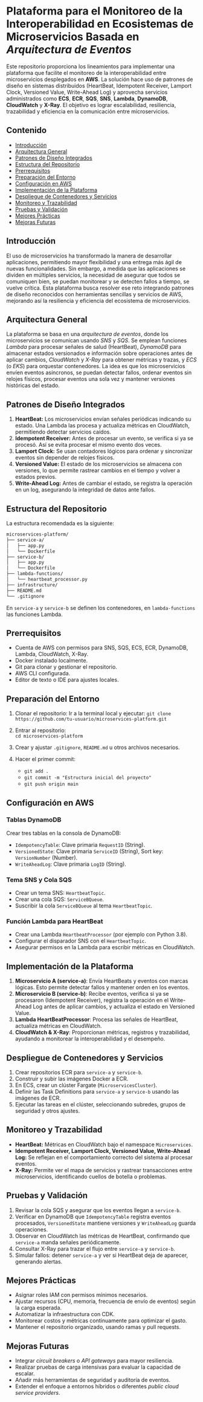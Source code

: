 # Plataforma para el Monitoreo de la Interoperabilidad en Ecosistemas de Microservicios Basada en *Arquitectura de Eventos*

Este repositorio proporciona los lineamientos para implementar una plataforma que facilite el monitoreo de la interoperabilidad entre microservicios desplegados en **AWS**. La solución hace uso de patrones de diseño en sistemas distribuidos (HeartBeat, Idempotent Receiver, Lamport Clock, Versioned Value, Write-Ahead Log) y aprovecha servicios administrados como **ECS**, **ECR**, **SQS**, **SNS**, **Lambda**, **DynamoDB**, **CloudWatch** y **X-Ray**. El objetivo es lograr escalabilidad, resiliencia, trazabilidad y eficiencia en la comunicación entre microservicios.

## Contenido

- [Introducción](#introducción)
- [Arquitectura General](#arquitectura-general)
- [Patrones de Diseño Integrados](#patrones-de-diseño-integrados)
- [Estructura del Repositorio](#estructura-del-repositorio)
- [Prerrequisitos](#prerrequisitos)
- [Preparación del Entorno](#preparación-del-entorno)
- [Configuración en AWS](#configuración-en-aws)
- [Implementación de la Plataforma](#implementación-de-la-plataforma)
- [Despliegue de Contenedores y Servicios](#despliegue-de-contenedores-y-servicios)
- [Monitoreo y Trazabilidad](#monitoreo-y-trazabilidad)
- [Pruebas y Validación](#pruebas-y-validación)
- [Mejores Prácticas](#mejores-prácticas)
- [Mejoras Futuras](#mejoras-futuras)

## Introducción

El uso de microservicios ha transformado la manera de desarrollar aplicaciones, permitiendo mayor flexibilidad y una entrega más ágil de nuevas funcionalidades. Sin embargo, a medida que las aplicaciones se dividen en múltiples servicios, la necesidad de asegurar que todos se comuniquen bien, se puedan monitorear y se detecten fallos a tiempo, se vuelve crítica. Esta plataforma busca resolver ese reto integrando patrones de diseño reconocidos con herramientas sencillas y servicios de AWS, mejorando así la resiliencia y eficiencia del ecosistema de microservicios.

## Arquitectura General

La plataforma se basa en una *arquitectura de eventos*, donde los microservicios se comunican usando *SNS* y *SQS*. Se emplean funciones *Lambda* para procesar señales de salud (HeartBeat), *DynamoDB* para almacenar estados versionados e información sobre operaciones antes de aplicar cambios, *CloudWatch* y *X-Ray* para obtener métricas y trazas, y *ECS* (o *EKS*) para orquestar contenedores. La idea es que los microservicios envíen eventos asíncronos, se puedan detectar fallos, ordenar eventos sin relojes físicos, procesar eventos una sola vez y mantener versiones históricas del estado.

## Patrones de Diseño Integrados

1. **HeartBeat:** Los microservicios envían señales periódicas indicando su estado. Una Lambda las procesa y actualiza métricas en CloudWatch, permitiendo detectar servicios caídos.
2. **Idempotent Receiver:** Antes de procesar un evento, se verifica si ya se procesó. Así se evita procesar el mismo evento dos veces.
3. **Lamport Clock:** Se usan contadores lógicos para ordenar y sincronizar eventos sin depender de relojes físicos.
4. **Versioned Value:** El estado de los microservicios se almacena con versiones, lo que permite rastrear cambios en el tiempo y volver a estados previos.
5. **Write-Ahead Log:** Antes de cambiar el estado, se registra la operación en un log, asegurando la integridad de datos ante fallos.

## Estructura del Repositorio

La estructura recomendada es la siguiente:


```bash
microservices-platform/
├── service-a/
│   ├── app.py
│   └── Dockerfile
├── service-b/
│   ├── app.py
│   └── Dockerfile
├── lambda-functions/
│   └── heartbeat_processor.py
├── infrastructure/ 
├── README.md
└── .gitignore
```

En `service-a` y `service-b` se definen los contenedores, en `lambda-functions` las funciones Lambda.

## Prerrequisitos

- Cuenta de AWS con permisos para SNS, SQS, ECS, ECR, DynamoDB, Lambda, CloudWatch, X-Ray.
- Docker instalado localmente.
- Git para clonar y gestionar el repositorio.
- AWS CLI configurada.
- Editor de texto o IDE para ajustes locales.

## Preparación del Entorno

1. Clonar el repositorio:
   Ir a la terminal local y ejecutar:
   `git clone https://github.com/tu-usuario/microservices-platform.git`
   
2. Entrar al repositorio:  
   `cd microservices-platform`

3. Crear y ajustar `.gitignore`, `README.md` u otros archivos necesarios.

4. Hacer el primer commit:
   - `git add .`
   - `git commit -m "Estructura inicial del proyecto"`
   - `git push origin main`

## Configuración en AWS

### Tablas DynamoDB

Crear tres tablas en la consola de DynamoDB:
- `IdempotencyTable`: Clave primaria `RequestID` (String).
- `VersionedState`: Clave primaria `ServiceID` (String), Sort key: `VersionNumber` (Number).
- `WriteAheadLog`: Clave primaria `LogID` (String).

### Tema SNS y Cola SQS

- Crear un tema SNS: `HeartbeatTopic`.
- Crear una cola SQS: `ServiceBQueue`.
- Suscribir la cola `ServiceBQueue` al tema `HeartbeatTopic`.

### Función Lambda para HeartBeat

- Crear una Lambda `HeartbeatProcessor` (por ejemplo con Python 3.8).
- Configurar el disparador SNS con el `HeartbeatTopic`.
- Asegurar permisos en la Lambda para escribir métricas en CloudWatch.

## Implementación de la Plataforma

1. **Microservicio A (service-a)**: Envía HeartBeats y eventos con marcas lógicas. Esto permite detectar fallos y mantener orden en los eventos.
2. **Microservicio B (service-b)**: Recibe eventos, verifica si ya se procesaron (Idempotent Receiver), registra la operación en el Write-Ahead Log antes de aplicar cambios, y actualiza el estado en Versioned Value.
3. **Lambda HeartBeatProcessor**: Procesa las señales de HeartBeat, actualiza métricas en CloudWatch.
4. **CloudWatch & X-Ray**: Proporcionan métricas, registros y trazabilidad, ayudando a monitorear la interoperabilidad y el desempeño.

## Despliegue de Contenedores y Servicios

1. Crear repositorios ECR para `service-a` y `service-b`.
2. Construir y subir las imágenes Docker a ECR.
3. En ECS, crear un clúster Fargate (`MicroservicesCluster`).
4. Definir las Task Definitions para `service-a` y `service-b` usando las imágenes de ECR.
5. Ejecutar las tareas en el clúster, seleccionando subredes, grupos de seguridad y otros ajustes.

## Monitoreo y Trazabilidad

- **HeartBeat:** Métricas en CloudWatch bajo el namespace `Microservices`.
- **Idempotent Receiver, Lamport Clock, Versioned Value, Write-Ahead Log:** Se reflejan en el comportamiento correcto del sistema al procesar eventos.
- **X-Ray:** Permite ver el mapa de servicios y rastrear transacciones entre microservicios, identificando cuellos de botella o problemas.

## Pruebas y Validación

1. Revisar la cola SQS y asegurar que los eventos llegan a `service-b`.
2. Verificar en DynamoDB que `IdempotencyTable` registra eventos procesados, `VersionedState` mantiene versiones y `WriteAheadLog` guarda operaciones.
3. Observar en CloudWatch las métricas de HeartBeat, confirmando que `service-a` manda señales periódicamente.
4. Consultar X-Ray para trazar el flujo entre `service-a` y `service-b`.
5. Simular fallos: detener `service-a` y ver si HeartBeat deja de aparecer, generando alertas.

## Mejores Prácticas

- Asignar roles IAM con permisos mínimos necesarios.
- Ajustar recursos (CPU, memoria, frecuencia de envío de eventos) según la carga esperada.
- Automatizar la infraestructura con CDK.
- Monitorear costos y métricas continuamente para optimizar el gasto.
- Mantener el repositorio organizado, usando ramas y pull requests.

## Mejoras Futuras

- Integrar *circuit breakers* o *API gateways* para mayor resiliencia.
- Realizar pruebas de carga intensivas para evaluar la capacidad de escalar.
- Añadir más herramientas de seguridad y auditoría de eventos.
- Extender el enfoque a entornos híbridos o diferentes *public cloud service providers*.
